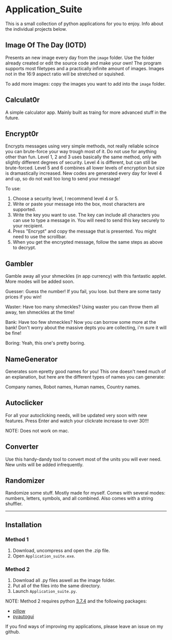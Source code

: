 # Application_Suite

This is a small collection of python applications for you to enjoy.
Info about the individual projects below.

## Image Of The Day (IOTD)

Presents an new image every day from the `image` folder. Use the folder already created or edit the source code and make your own!
The program supports most filetypes and a practically infinite amount of images. Images not in the 16:9 aspect ratio will be stretched or squished.

To add more images: copy the images you want to add into the `image` folder.

## Calculat0r

A simple calculator app. Mainly built as traing for more advanced stuff in the future.

## Encrypt0r

Encrypts messages using very simple methods, not really reliable scince you can brute-force your way trough most of it. Do not use for anything other than fun.
Level 1, 2 and 3 uses basically the same method, only with slightly different degrees of security. Level 4 is different, but can still be brute-forced. Level 5 and 6 combines all lower levels of encryption but size is dramastically increased. New codes are generated every day for level 4 and up, so do not wait too long to send your message!

To use:

1. Choose a security level, I recommend level 4 or 5.
2. Write or paste your message into the box, most characters are supported.
3. Write the key you want to use. The key can include all characters you can use to type a message in. You will need to send this key securely to your recipient.
4. Press "Encrypt" and copy the message that is presented. You might need to use the scrollbar.
5. When you get the encrypted message, follow the same steps as above to decrypt.

## Gambler

Gamble away all your shmeckles (in app currency) with this fantastic applet. More modes will be added soon.

Guesser: Guess the number! If you fail, you lose. but there are some tasty prices if you win!

Waster: Have too many shmeckles? Using waster you can throw them all away, ten shmeckles at the time!

Bank: Have too few shmeckles? Now you can borrow some more at the bank! Don't worry about the massive depts you are collecting, i'm sure it will be fine!

Boring: Yeah, this one's pretty boring.

## NameGenerator

Generates som epretty good names for you! This one doesn't need much of an explanation, but here are the different types of names you can generate:

Company names, Robot names, Human names, Country names.

## Autoclicker

For all your autoclicking needs, will be updated very soon with new features. Press Enter and watch your clickrate increase to over 30!!!

NOTE: Does not work on mac.

## Converter

Use this handy-dandy tool to convert most of the units you will ever need. New units will be added infrequently.

## Randomizer

Randomize some stuff. Mostly made for myself. Comes with several modes: numbers, letters, symbols, and all combined. Also comes with a string shuffler.

---

## Installation

### Method 1

  1. Download, uncompress and open the .zip file.
  2. Open `Application_suite.exe`.

### Method 2

1. Download all .py files aswell as the image folder.
2. Put all of the files into the same directory.
3. Launch `Application_suite.py`.

NOTE: Method 2 requires python [3.7.4](https://www.python.org/downloads/) and the following packages:

- [pillow](https://pillow.readthedocs.io/en/stable/installation.html)
- [pyautogui](https://pyautogui.readthedocs.io/en/latest/install.html)

If you find ways of improving my applications, please leave an issue on my github.
